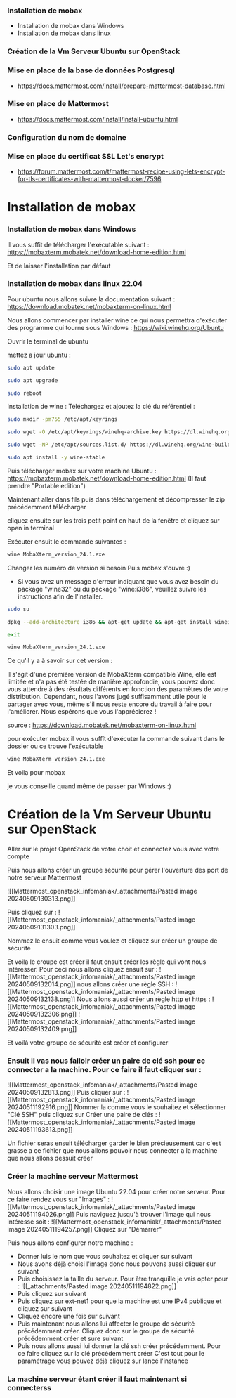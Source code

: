
### Installation de mobax
- Installation de mobax dans Windows
- Installation de mobax dans linux

### Création de la Vm Serveur Ubuntu sur OpenStack

### Mise en place de la base de données Postgresql
 - https://docs.mattermost.com/install/prepare-mattermost-database.html

### Mise en place de Mattermost
 - https://docs.mattermost.com/install/install-ubuntu.html

### Configuration du nom de domaine
### Mise en place du certificat SSL Let's encrypt
- https://forum.mattermost.com/t/mattermost-recipe-using-lets-encrypt-for-tls-certificates-with-mattermost-docker/7596











# Installation de mobax
### Installation de mobax dans Windows

Il vous suffit de télécharger l'exécutable suivant : https://mobaxterm.mobatek.net/download-home-edition.html

Et de laisser l'installation par défaut

### Installation de mobax dans linux 22.04

Pour ubuntu nous allons suivre la documentation suivant : https://download.mobatek.net/mobaxterm-on-linux.html 

Nous allons commencer par installer wine ce qui nous permettra d'exécuter des programme qui tourne sous Windows : https://wiki.winehq.org/Ubuntu

Ouvrir le terminal de ubuntu

mettez a jour ubuntu :
```bash
sudo apt update
```

```bash
sudo apt upgrade
```

```bash
sudo reboot
```

Installation de wine : 
Téléchargez et ajoutez la clé du référentiel :

```bash
sudo mkdir -pm755 /etc/apt/keyrings
```

```bash
sudo wget -O /etc/apt/keyrings/winehq-archive.key https://dl.winehq.org/wine-builds/winehq.key
```

```bash
sudo wget -NP /etc/apt/sources.list.d/ https://dl.winehq.org/wine-builds/ubuntu/dists/jammy/winehq-jammy.sources
```

```bash
sudo apt install -y wine-stable  
```

Puis télécharger mobax sur votre machine Ubuntu : https://mobaxterm.mobatek.net/download-home-edition.html (Il faut prendre "Portable edition")

Maintenant aller dans fils puis dans téléchargement et décompresser le zip précédemment télécharger

cliquez ensuite sur les trois petit point en haut de la fenêtre et cliquez sur open in terminal

Exécuter ensuit le commande suivantes :

```bash
wine MobaXterm_version_24.1.exe
```
 Changer les numéro de version si besoin
 Puis mobax s'ouvre :)

- Si vous avez un message d'erreur indiquant que vous avez besoin du package "wine32" ou du package "wine:i386", veuillez suivre les instructions afin de l'installer.

```bash
sudo su
```

```bash
dpkg --add-architecture i386 && apt-get update && apt-get install wine32
```

```bash
exit
```

```bash
wine MobaXterm_version_24.1.exe
```


Ce qu'il y a à savoir sur cet version :

Il s'agit d'une première version de MobaXterm compatible Wine, elle est limitée et n'a pas été testée de manière approfondie, vous pouvez donc vous attendre à des résultats différents en fonction des paramètres de votre distribution. Cependant, nous l'avons jugé suffisamment utile pour le partager avec vous, même s'il nous reste encore du travail à faire pour l'améliorer. Nous espérons que vous l'apprécierez !

source : https://download.mobatek.net/mobaxterm-on-linux.html

pour exécuter mobax il vous suffît d'exécuter la commande suivant dans le dossier ou ce trouve l'exécutable

```bash
wine MobaXterm_version_24.1.exe
```

Et voila pour mobax

je vous conseille quand même de passer par Windows :)




# Création de la Vm Serveur Ubuntu sur OpenStack

Aller sur le projet OpenStack de votre choit et connectez vous avec votre compte


Puis nous allons créer un groupe sécurité pour gérer l'ouverture des port de notre serveur Mattermost

![[Mattermost_openstack_infomaniak/_attachments/Pasted image 20240509130313.png]]

Puis cliquez sur :
![[Mattermost_openstack_infomaniak/_attachments/Pasted image 20240509131303.png]]

Nommez le ensuit comme vous voulez et cliquez sur créer un groupe de sécurité

Et voila le croupe est créer il faut ensuit créer les règle qui vont nous intéresser. Pour ceci nous allons cliquez ensuit sur :
![[Mattermost_openstack_infomaniak/_attachments/Pasted image 20240509132014.png]]
 nous allons créer une règle SSH :
 ![[Mattermost_openstack_infomaniak/_attachments/Pasted image 20240509132138.png]]
 Nous allons aussi créer un règle http et https :
 ![[Mattermost_openstack_infomaniak/_attachments/Pasted image 20240509132306.png]]
 ![[Mattermost_openstack_infomaniak/_attachments/Pasted image 20240509132409.png]]

Et voilà votre groupe de sécurité est créer et configurer

### Ensuit il vas nous falloir créer un paire de clé ssh pour ce connecter a la machine. Pour ce faire il faut cliquer sur :

![[Mattermost_openstack_infomaniak/_attachments/Pasted image 20240509132813.png]]
Puis cliquer sur :
![[Mattermost_openstack_infomaniak/_attachments/Pasted image 20240511192916.png]]
Nommer la comme vous le souhaitez et sélectionner "Clé SSH" puis cliquez sur  Créer une paire de clés : 
![[Mattermost_openstack_infomaniak/_attachments/Pasted image 20240511193613.png]]

Un fichier seras ensuit télécharger garder le bien précieusement car c'est grasse a ce fichier que nous allons pouvoir nous connecter a la machine que nous allons dessuit créer

### Créer la machine serveur Mattermost

Nous allons choisir une image Ubuntu 22.04 pour créer notre serveur. Pour ce faire rendez vous sur "Images" : 
![[Mattermost_openstack_infomaniak/_attachments/Pasted image 20240511194026.png]]
Puis naviguez jusqu'à trouver l'image qui nous intéresse soit :
![[Mattermost_openstack_infomaniak/_attachments/Pasted image 20240511194257.png]]
 Cliquez sur "Démarrer"

Puis nous allons configurer notre machine :

- Donner luis le nom que vous souhaitez et cliquer sur suivant
- Nous avons déjà choisi l'image donc nous pouvons aussi cliquer sur suivant
- Puis choisissez la taille du serveur. Pour être tranquille je vais opter pour :
![[_attachments/Pasted image 20240511194822.png]]
- Puis cliquez sur suivant
- Puis cliquez sur ext-net1 pour que la machine est une IPv4 publique et cliquez sur suivant
- Cliquez encore une fois sur suivant
- Puis maintenant nous allons lui affecter le groupe de sécurité précédemment créer. Cliquez donc sur le groupe de sécurité précédemment créer et sure suivant
- Puis nous allons aussi lui donner la clé ssh créer précédemment. Pour ce faire cliquez sur la clé précédemment créer
C'est tout pour le paramétrage vous pouvez déjà cliquez sur lancé l'instance

### La machine serveur étant créer il faut maintenant si connecterss



